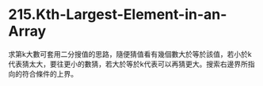 # 215.Kth-Largest-Element-in-an-Array

求第k大數可套用二分搜值的思路，隨便猜值看有幾個數大於等於該值，若小於k代表猜太大，要往更小的數猜，若大於等於k代表可以再猜更大。搜索右邊界所指向的符合條件的上界。
